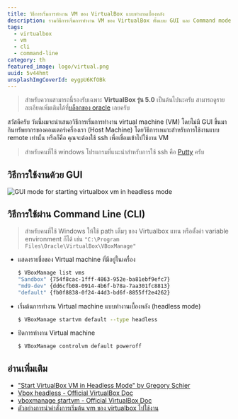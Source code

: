 ```yaml
---
title: วิธีการเริ่มการทำงาน VM ของ VirtualBox แบบทำงานเบื้องหลัง
description: รวมวิธีการเริ่มการทำงาน VM ของ VirtualBox ทั้งแบบ GUI และ Command mode
tags:
  - virtualbox
  - vm
  - cli
  - command-line
category: th
featured_image: logo/virtual.png
uuid: 5v44hmt
unsplashImgCoverId: eygpU6KfOBk
---
```


> สำหรับความสามารถนี้รองรับเฉพาะ **VirtualBox รุ่น 5.0** เป็นต้นไปนะครับ สามารถดูรายละเอียดเพิ่มเติมได้ที่[บล็อกของ oracle](https://blogs.oracle.com/virtualization/entry/oracle_vm_virtualbox_5_07) เลยครับ

สวัสดีครับ วันนี้ผมจะนำเสนอวิธีการเริ่มการทำงาน virtual machine (VM) โดยไม่มี GUI ขึ้นมากินทรัพยากรของคอมเตอร์เครื่องเรา (Host Machine) โดยวิธีการเหมาะสำหรับการใช้งานแบบ remote เท่านั้น หรือก็คือ คุณจะต้องใช้ ssh เพื่อเชื่อมเข้าไปใช้งาน VM

> สำหรับคนที่ใช้ windows โปรแกรมที่แนะนำสำหรับการใช้ ssh คือ [Putty](http://www.putty.org/) ครับ

## วิธีการใช้งานด้วย GUI
![GUI mode for starting virtualbox vm in headless mode](2016-06-27-starting-vitualbox-vm-with-headless-mode.jpg)

## วิธีการใช้ผ่าน Command Line (CLI)
> สำหรับคนที่ใช้ Windows ให้ใช้ path เต็มๆ ของ Virtualbox แทน หรือตั้งค่า variable environment ก็ได้ เช่น `"C:\Program Files\Oracle\VirtualBox\VBoxManage"`

- แสดงรายชื่อของ Virtual machine ที่มีอยู่ในเครื่อง

  ```bash
  $ VBoxManage list vms
  "Sandbox" {754f8cac-1fff-4863-952e-ba81ebf9efc7}
  "md9-dev" {dd6cfb08-0914-4b6f-b78a-7aa301fc8813}
  "default" {fb0f8838-0f24-44d3-bd6f-8855ff2e4262}
  ```

- เริ่มต้นการทำงาน Virtual machine แบบทำงานเบื้องหลัง (headless mode)

  ```bash
  $ VBoxManage startvm default --type headless
  ```

- ปิดการทำงาน Virtual machine

  ```bash
  $ VBoxManage controlvm default poweroff
  ```

## อ่านเพิ่มเติม
- ["Start VirtualBox VM in Headless Mode" by Gregory Schier](http://schier.co/blog/2013/03/13/start-virtualbox-vm-in-headless-mode.html)
- [Vbox headless - Official VirtualBox Doc](https://www.virtualbox.org/manual/ch07.html#vboxheadless)
- [vboxmanage startvm - Official VirtualBox Doc](https://www.virtualbox.org/manual/ch08.html#vboxmanage-startvm)
- [ตัวอย่างการนำคำสั่งการเริ่มต้น vm ของ virtualbox ไปใช้งาน](https://github.com/mildronize/windows-toolbox/blob/a1962e0e26d33f19d8c6f582c42b0c423d9bc644/vbox.bat)
